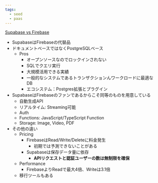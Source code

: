 ```yaml
---
tags:
  - seed
  - paas
---
```


[Supabase vs Firebase](https://supabase.com/alternatives/supabase-vs-firebase)
- SupabaseはFirebaseの代替品
- ドキュメントベースではなくPostgreSQLベース
	- Pros
		- オープンソースなのでロックインされない
		- SQLでクエリ実行
		- 大規模活用できる実績
		- 一般的なシステムであるトランザクションんワークロードに最適なDB
		- エコシステム：Postgres拡張とプラグイン
- SupabaseはFirebaseのファンであるからこそ同等のものを用意している
	- 自動生成API
	- リアルタイム: Streaming可能
	- Auth
	- Functions: JavaScript/TypeScript Function
	- Storage: Image, Video, PDF
- その他の違い
	- Pricing
		- FirebaseはRead/Write/Deleteに料金発生
			- 初期では予測できないことがある
		- Supabaseは保存データ量に依存
			- **APIリクエストと認証ユーザーの数は無制限を確保**
	- Performance
		- FirebaseよりReadで最大4倍、Writeは3.1倍
	- 移行ツールもある
